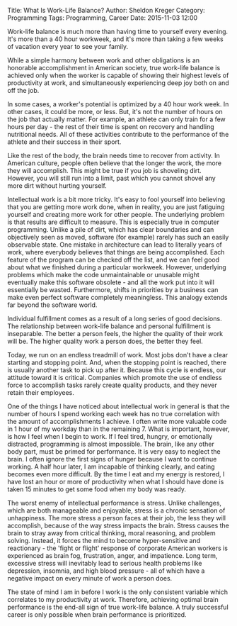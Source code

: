 Title: What Is Work-Life Balance?
Author: Sheldon Kreger
Category: Programming
Tags: Programming, Career
Date: 2015-11-03 12:00

Work-life balance is much more than having time to yourself every evening. It's more than a 40 hour workweek, and it's more than taking a few weeks of vacation every year to see your family.

While a simple harmony between work and other obligations is an honorable accomplishment in American society, true work-life balance is achieved only when the worker is capable of showing their highest levels of productivity at work, and simultaneously experiencing deep joy both on and off the job.

In some cases, a worker's potential is optimized by a 40 hour work week. In other cases, it could be more, or less. But, it's not the number of hours on the job that actually matter. For example, an athlete can only train for a few hours per day - the rest of their time is spent on recovery and handling nutritional needs. All of these activities contribute to the performance of the athlete and their success in their sport.

Like the rest of the body, the brain needs time to recover from activity. In American culture, people often believe that the longer the work, the more they will accomplish. This might be true if you job is shoveling dirt. However, you will still run into a limit, past which you cannot shovel any more dirt without hurting yourself.

Intellectual work is a bit more tricky. It's easy to fool yourself into believing that you are getting more work done, when in reality, you are just fatiguing yourself and creating more work for other people. The underlying problem is that results are difficult to measure. This is especially true in computer programming. Unlike a pile of dirt, which has clear boundaries and can objectively seen as moved, software (for example) rarely has such an easily observable state. One mistake in architecture can lead to literally years of work, where everybody believes that things are being accomplished. Each feature of the program can be checked off the list, and we can feel good about what we finished during a particular workweek. However, underlying problems which make the code unmaintainable or unusable might eventually make this software obsolete - and all the work put into it will essentially be wasted. Furthermore, shifts in priorities by a business can make even perfect software completely meaningless. This analogy extends far beyond the software world.

Individual fulfillment comes as a result of a long series of good decisions. The relationship between work-life balance and personal fulfillment is inseparable. The better a person feels, the higher the quality of their work will be. The higher quality work a person does, the better they feel.

Today, we run on an endless treadmill of work. Most jobs don't have a clear starting and stopping point. And, when the stopping point is reached, there is usually another task to pick up after it. Because this cycle is endless, our attitude toward it is critical. Companies which promote the use of endless force to accomplish tasks rarely create quality products, and they never retain their employees.

One of the things I have noticed about intellectual work in general is that the number of hours I spend working each week has no true correlation with the amount of accomplishments I achieve. I often write more valuable code in 1 hour of my workday than in the remaining 7. What is important, however, is how I feel when I begin to work. If I feel tired, hungry, or emotionally distracted, programming is almost impossible. The brain, like any other body part, must be primed for performance. It is very easy to neglect the brain. I often ignore the first signs of hunger because I want to continue working. A half hour later, I am incapable of thinking clearly, and eating becomes even more difficult. By the time I eat and my energy is restored, I have lost an hour or more of productivity when what I should have done is taken 15 minutes to get some food when my body was ready.

The worst enemy of intellectual performance is stress. Unlike challenges, which are both manageable and enjoyable, stress is a chronic sensation of unhappiness. The more stress a person faces at their job, the less they will accomplish, because of the way stress impacts the brain. Stress causes the brain to stray away from critical thinking, moral reasoning, and problem solving. Instead, it forces the mind to become hyper-sensitive and reactionary - the 'fight or flight' response of corporate American workers is experienced as brain fog, frustration, anger, and impatience. Long term, excessive stress will inevitably lead to serious health problems like depression, insomnia, and high blood pressure - all of which have a negative impact on every minute of work a person does.

The state of mind I am in before I work is the only consistent variable which correlates to my productivity at work. Therefore, achieving optimal brain performance is the end-all sign of true work-life balance. A truly successful career is only possible when brain performance is prioritized.

